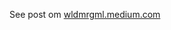 See post om [wldmrgml.medium.com](https://wldmrgml.medium.com/data-extraction-from-a-pdf-table-with-semi-structured-layout-ef694f3f8ff1)
